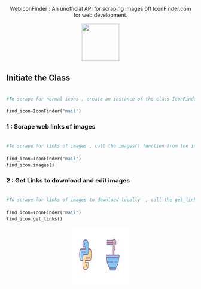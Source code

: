 

<p align="center">WebIconFinder : An unofficial  API for scraping images off IconFinder.com for web development.</p>
<div align="center">
<img src="https://uploads-ssl.webflow.com/5d9ba0eb5f6edb77992a99d0/5e1ef88d24ceb82897e14ec0_182503-512%20(1).png" style="border:1px solid white;" height="100" width="100">
</div>



## Initiate the Class  

```python

#To scrape for normal icons , create an instance of the class IconFinder with the name of the image to search  , for example : 

find_icon=IconFinder("mail")
```

###  1 : Scrape web links of images

```python

#To scrape for links of images , call the images() function from the initialized class , for example : 

find_icon=IconFinder("mail")
find_icon.images()
```

###  2 : Get Links to download and edit images

```python

#To scrape for links of images to download locally  , call the get_links() function from the initialized class , for example : 

find_icon=IconFinder("mail")
find_icon.get_links()
```

<div align="center">
<img src="bs4.png" style="border:1px solid white;" height="150" width="150">
</div>
